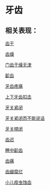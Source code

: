 # 牙齿## 相关表现：[齿干](https://zuoye.gmzyh.com/search?key=齿干)[齿燥](https://zuoye.gmzyh.com/search?key=齿燥)[门齿干燥无津](https://zuoye.gmzyh.com/search?key=门齿干燥无津)[齘齿](https://zuoye.gmzyh.com/search?key=齘齿)[牙齿疼痛](https://zuoye.gmzyh.com/search?key=牙齿疼痛)[上下牙齿扣击](https://zuoye.gmzyh.com/search?key=上下牙齿扣击)[牙关紧闭](https://zuoye.gmzyh.com/search?key=牙关紧闭)[牙关紧闭而不能说话](https://zuoye.gmzyh.com/search?key=牙关紧闭而不能说话)[牙关噤闭](https://zuoye.gmzyh.com/search?key=牙关噤闭)[齿迟](https://zuoye.gmzyh.com/search?key=齿迟)[睡中齘齿](https://zuoye.gmzyh.com/search?key=睡中齘齿)[齿痛](https://zuoye.gmzyh.com/search?key=齿痛)[齿龈糜烂](https://zuoye.gmzyh.com/search?key=齿龈糜烂)[小儿疳虫蚀齿](https://zuoye.gmzyh.com/search?key=小儿疳虫蚀齿)
